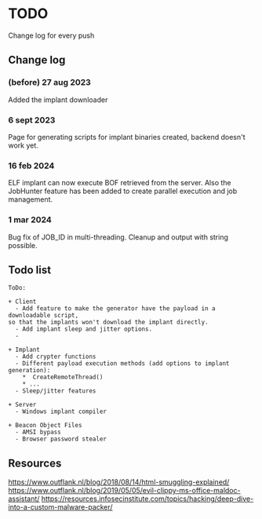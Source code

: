 # TODO
Change log for every push

## Change log

### (before) 27 aug 2023
Added the implant downloader  

### 6 sept 2023
Page for generating scripts for implant binaries created, backend doesn't work yet.

### 16 feb 2024
ELF implant can now execute BOF retrieved from the server. Also the JobHunter feature has been added to create parallel execution and job management.

### 1 mar 2024
Bug fix of JOB_ID in multi-threading. Cleanup and output with string possible.

## Todo list
```
ToDo:  

+ Client
  - Add feature to make the generator have the payload in a downloadable script,
so that the implants won't download the implant directly.
  - Add implant sleep and jitter options.
  - 

+ Implant
  - Add crypter functions
  - Different payload execution methods (add options to implant generation):
    *  CreateRemoteThread()
    * ...
  - Sleep/jitter features

+ Server
  - Windows implant compiler

+ Beacon Object Files
  - AMSI bypass
  - Browser password stealer
```

## Resources
https://www.outflank.nl/blog/2018/08/14/html-smuggling-explained/
https://www.outflank.nl/blog/2019/05/05/evil-clippy-ms-office-maldoc-assistant/
https://resources.infosecinstitute.com/topics/hacking/deep-dive-into-a-custom-malware-packer/

